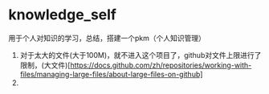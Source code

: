 # knowledge_self
用于个人对知识的学习，总结，搭建一个pkm（个人知识管理）
1. 对于太大的文件(大于100M)，就不进入这个项目了，github对文件上限进行了限制，(大文件)[https://docs.github.com/zh/repositories/working-with-files/managing-large-files/about-large-files-on-github]
2.